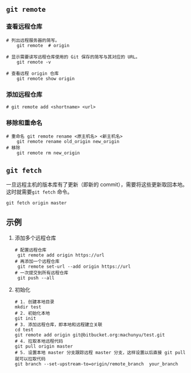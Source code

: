 ## `git remote`

### 查看远程仓库

```shell
# 列出远程服务器的简写。
	git remote	# origin

# 显示需要读写远程仓库使用的 Git 保存的简写与其对应的 URL。
	git remote -v

# 查看远程 origin 仓库
	git remote show origin
```

### 添加远程仓库

```shell
# git remote add <shortname> <url>
```

### 移除和重命名

```shell
# 重命名 git remote rename <原主机名> <新主机名>
	git remote rename old_origin new_origin
# 移除
	git remote rm new_origin
```

##  `git fetch`

一旦远程主机的版本库有了更新（即新的 commit），需要将这些更新取回本地。这时就需要`git fetch` 命令。

```shell
git fetch origin master
```

## 示例

1. 添加多个远程仓库

   ```shell
   # 配置远程仓库
   	git remote add origin https://url
   # 再添加一个远程仓库
   	git remote set-url --add origin https://url
   # 一次提交到所有远程仓库
   	git push --all
   ```

2. 初始化

   ```shell
   # 1. 创建本地目录
   mkdir test
   # 2. 初始化本地
   git init
   # 3. 添加远程仓库，即本地和远程建立关联
   cd test
   git remote add origin git@bitbucket.org:machunyu/test.git
   # 4. 拉取本地远程代码
   git pull origin master
   # 5. 设置本地 master 分支跟踪远程 master 分支，这样设置以后直接 git pull 就可以拉取代码
   git branch --set-upstream-to=origin/remote_branch  your_branch
   ```